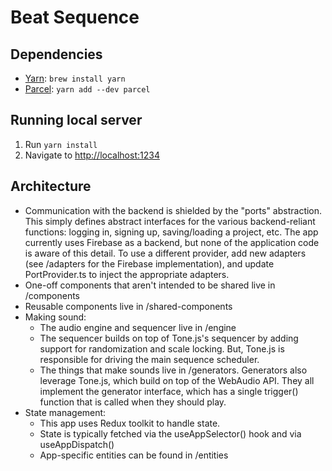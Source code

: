 # Beat Sequence

## Dependencies

- [Yarn](https://yarnpkg.com/): `brew install yarn`
- [Parcel](https://parceljs.org/getting-started/webapp/): `yarn add --dev parcel`

## Running local server

1. Run `yarn install`
2. Navigate to [http://localhost:1234](http://localhost:1234)

## Architecture

- Communication with the backend is shielded by the "ports" abstraction. This simply defines abstract interfaces for the various backend-reliant functions: logging in, signing up, saving/loading a project, etc. The app currently uses Firebase as a backend, but none of the application code is aware of this detail. To use a different provider, add new adapters (see /adapters for the Firebase implementation), and update PortProvider.ts to inject the appropriate adapters.
- One-off components that aren't intended to be shared live in /components
- Reusable components live in /shared-components
- Making sound:
  - The audio engine and sequencer live in /engine
  - The sequencer builds on top of Tone.js's sequencer by adding support for randomization and scale locking. But, Tone.js is responsible for driving the main sequence scheduler.
  - The things that make sounds live in /generators. Generators also leverage Tone.js, which build on top of the WebAudio API. They all implement the generator interface, which has a single trigger() function that is called when they should play.
- State management:
  - This app uses Redux toolkit to handle state.
  - State is typically fetched via the useAppSelector() hook and via useAppDispatch()
  - App-specific entities can be found in /entities
